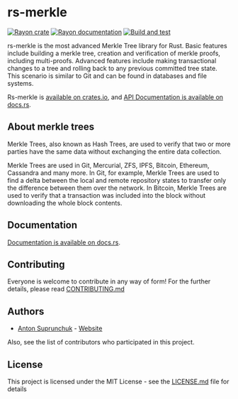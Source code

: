 # rs-merkle

[![Rayon crate](https://img.shields.io/crates/v/rs_merkle.svg)](https://crates.io/crates/rs_merkle)
[![Rayon documentation](https://docs.rs/rs_merkle/badge.svg)](https://docs.rs/rs_merkle)
[![Build and test](https://github.com/antouhou/rs-merkle/actions/workflows/test.yml/badge.svg?branch=master)](https://github.com/antouhou/rs-merkle/actions)

rs-merkle is the most advanced Merkle Tree library for Rust.
Basic features include building a merkle tree, 
creation and verification of merkle proofs, including multi-proofs.
Advanced features include making transactional changes to a tree and rolling 
back to any previous committed tree state. 
This scenario is similar to Git and can be found in databases and file systems.

Rs-merkle is
[available on crates.io](https://crates.io/crates/rs_merkle), and 
[API Documentation is available on docs.rs](https://docs.rs/rs_merkle/).

## About merkle trees

Merkle Trees, also known as Hash Trees, are used to verify that two or more 
parties have the same data without exchanging the entire data collection.

Merkle Trees are used in Git, Mercurial, ZFS, IPFS, Bitcoin, Ethereum, Cassandra 
and many more. In Git, for example, Merkle Trees are used to find a delta 
between the local and remote repository states to transfer only the difference 
between them over the network. In Bitcoin, Merkle Trees are used to verify that 
a transaction was included into the block without downloading the whole block 
contents.

## Documentation

[Documentation is available on docs.rs](https://docs.rs/rs_merkle/).

## Contributing

Everyone is welcome to contribute in any way of form! For the further details, please read [CONTRIBUTING.md](./CONTRIBUTING.md)

## Authors
- [Anton Suprunchuk](https://github.com/antouhou) - [Website](https://antouhou.com)

Also, see the list of contributors who participated in this project.

## License

This project is licensed under the MIT License - see the [LICENSE.md](./LICENSE.md) file for details